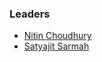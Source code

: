 ### Leaders
* [Nitin Choudhury](mailto:nitin.choudhury@owasp.org)
* [Satyajit Sarmah](mailto:satyajit.sarmah@owasp.org)
